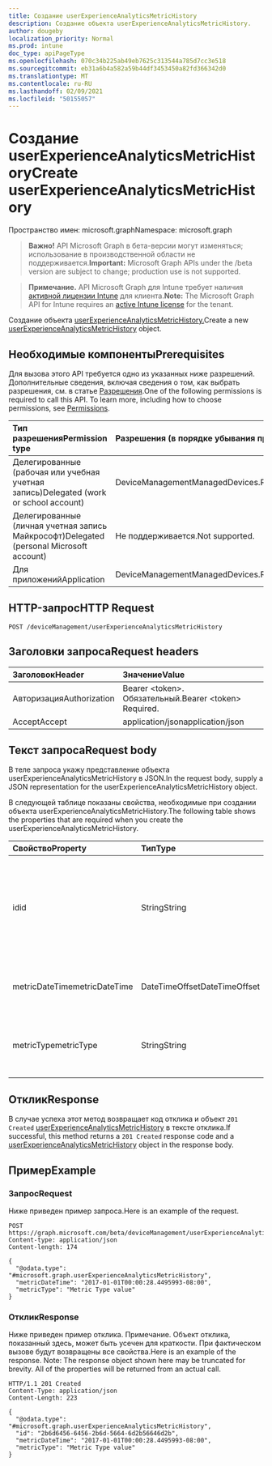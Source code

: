 ```yaml
---
title: Создание userExperienceAnalyticsMetricHistory
description: Создание объекта userExperienceAnalyticsMetricHistory.
author: dougeby
localization_priority: Normal
ms.prod: intune
doc_type: apiPageType
ms.openlocfilehash: 070c34b225ab49eb7625c313544a785d7cc3e518
ms.sourcegitcommit: eb31a6b4a582a59b44df3453450a82fd366342d0
ms.translationtype: MT
ms.contentlocale: ru-RU
ms.lasthandoff: 02/09/2021
ms.locfileid: "50155057"
---
```

# <a name="create-userexperienceanalyticsmetrichistory"></a><span data-ttu-id="15298-103">Создание userExperienceAnalyticsMetricHistory</span><span class="sxs-lookup"><span data-stu-id="15298-103">Create userExperienceAnalyticsMetricHistory</span></span>

<span data-ttu-id="15298-104">Пространство имен: microsoft.graph</span><span class="sxs-lookup"><span data-stu-id="15298-104">Namespace: microsoft.graph</span></span>

> <span data-ttu-id="15298-105">**Важно!** API Microsoft Graph в бета-версии могут изменяться; использование в производственной области не поддерживается.</span><span class="sxs-lookup"><span data-stu-id="15298-105">**Important:** Microsoft Graph APIs under the /beta version are subject to change; production use is not supported.</span></span>

> <span data-ttu-id="15298-106">**Примечание.** API Microsoft Graph для Intune требует наличия [активной лицензии Intune](https://go.microsoft.com/fwlink/?linkid=839381) для клиента.</span><span class="sxs-lookup"><span data-stu-id="15298-106">**Note:** The Microsoft Graph API for Intune requires an [active Intune license](https://go.microsoft.com/fwlink/?linkid=839381) for the tenant.</span></span>

<span data-ttu-id="15298-107">Создание объекта [userExperienceAnalyticsMetricHistory.](../resources/intune-devices-userexperienceanalyticsmetrichistory.md)</span><span class="sxs-lookup"><span data-stu-id="15298-107">Create a new [userExperienceAnalyticsMetricHistory](../resources/intune-devices-userexperienceanalyticsmetrichistory.md) object.</span></span>

## <a name="prerequisites"></a><span data-ttu-id="15298-108">Необходимые компоненты</span><span class="sxs-lookup"><span data-stu-id="15298-108">Prerequisites</span></span>
<span data-ttu-id="15298-p101">Для вызова этого API требуется одно из указанных ниже разрешений. Дополнительные сведения, включая сведения о том, как выбрать разрешения, см. в статье [Разрешения](/graph/permissions-reference).</span><span class="sxs-lookup"><span data-stu-id="15298-p101">One of the following permissions is required to call this API. To learn more, including how to choose permissions, see [Permissions](/graph/permissions-reference).</span></span>

|<span data-ttu-id="15298-111">Тип разрешения</span><span class="sxs-lookup"><span data-stu-id="15298-111">Permission type</span></span>|<span data-ttu-id="15298-112">Разрешения (в порядке убывания привилегий)</span><span class="sxs-lookup"><span data-stu-id="15298-112">Permissions (from most to least privileged)</span></span>|
|:---|:---|
|<span data-ttu-id="15298-113">Делегированные (рабочая или учебная учетная запись)</span><span class="sxs-lookup"><span data-stu-id="15298-113">Delegated (work or school account)</span></span>|<span data-ttu-id="15298-114">DeviceManagementManagedDevices.ReadWrite.All</span><span class="sxs-lookup"><span data-stu-id="15298-114">DeviceManagementManagedDevices.ReadWrite.All</span></span>|
|<span data-ttu-id="15298-115">Делегированные (личная учетная запись Майкрософт)</span><span class="sxs-lookup"><span data-stu-id="15298-115">Delegated (personal Microsoft account)</span></span>|<span data-ttu-id="15298-116">Не поддерживается.</span><span class="sxs-lookup"><span data-stu-id="15298-116">Not supported.</span></span>|
|<span data-ttu-id="15298-117">Для приложений</span><span class="sxs-lookup"><span data-stu-id="15298-117">Application</span></span>|<span data-ttu-id="15298-118">DeviceManagementManagedDevices.ReadWrite.All</span><span class="sxs-lookup"><span data-stu-id="15298-118">DeviceManagementManagedDevices.ReadWrite.All</span></span>|

## <a name="http-request"></a><span data-ttu-id="15298-119">HTTP-запрос</span><span class="sxs-lookup"><span data-stu-id="15298-119">HTTP Request</span></span>
<!-- {
  "blockType": "ignored"
}
-->
``` http
POST /deviceManagement/userExperienceAnalyticsMetricHistory
```

## <a name="request-headers"></a><span data-ttu-id="15298-120">Заголовки запроса</span><span class="sxs-lookup"><span data-stu-id="15298-120">Request headers</span></span>
|<span data-ttu-id="15298-121">Заголовок</span><span class="sxs-lookup"><span data-stu-id="15298-121">Header</span></span>|<span data-ttu-id="15298-122">Значение</span><span class="sxs-lookup"><span data-stu-id="15298-122">Value</span></span>|
|:---|:---|
|<span data-ttu-id="15298-123">Авторизация</span><span class="sxs-lookup"><span data-stu-id="15298-123">Authorization</span></span>|<span data-ttu-id="15298-124">Bearer &lt;token&gt;. Обязательный.</span><span class="sxs-lookup"><span data-stu-id="15298-124">Bearer &lt;token&gt; Required.</span></span>|
|<span data-ttu-id="15298-125">Accept</span><span class="sxs-lookup"><span data-stu-id="15298-125">Accept</span></span>|<span data-ttu-id="15298-126">application/json</span><span class="sxs-lookup"><span data-stu-id="15298-126">application/json</span></span>|

## <a name="request-body"></a><span data-ttu-id="15298-127">Текст запроса</span><span class="sxs-lookup"><span data-stu-id="15298-127">Request body</span></span>
<span data-ttu-id="15298-128">В теле запроса укажу представление объекта userExperienceAnalyticsMetricHistory в JSON.</span><span class="sxs-lookup"><span data-stu-id="15298-128">In the request body, supply a JSON representation for the userExperienceAnalyticsMetricHistory object.</span></span>

<span data-ttu-id="15298-129">В следующей таблице показаны свойства, необходимые при создании объекта userExperienceAnalyticsMetricHistory.</span><span class="sxs-lookup"><span data-stu-id="15298-129">The following table shows the properties that are required when you create the userExperienceAnalyticsMetricHistory.</span></span>

|<span data-ttu-id="15298-130">Свойство</span><span class="sxs-lookup"><span data-stu-id="15298-130">Property</span></span>|<span data-ttu-id="15298-131">Тип</span><span class="sxs-lookup"><span data-stu-id="15298-131">Type</span></span>|<span data-ttu-id="15298-132">Описание</span><span class="sxs-lookup"><span data-stu-id="15298-132">Description</span></span>|
|:---|:---|:---|
|<span data-ttu-id="15298-133">id</span><span class="sxs-lookup"><span data-stu-id="15298-133">id</span></span>|<span data-ttu-id="15298-134">String</span><span class="sxs-lookup"><span data-stu-id="15298-134">String</span></span>|<span data-ttu-id="15298-135">Уникальный идентификатор истории показателей аналитики пользовательского интерфейса.</span><span class="sxs-lookup"><span data-stu-id="15298-135">The unique identifier of the user experience analytics metric history.</span></span>|
|<span data-ttu-id="15298-136">metricDateTime</span><span class="sxs-lookup"><span data-stu-id="15298-136">metricDateTime</span></span>|<span data-ttu-id="15298-137">DateTimeOffset</span><span class="sxs-lookup"><span data-stu-id="15298-137">DateTimeOffset</span></span>|<span data-ttu-id="15298-138">Дата даты анализа пользовательского интерфейса.</span><span class="sxs-lookup"><span data-stu-id="15298-138">The user experience analytics metric date time.</span></span>|
|<span data-ttu-id="15298-139">metricType</span><span class="sxs-lookup"><span data-stu-id="15298-139">metricType</span></span>|<span data-ttu-id="15298-140">String</span><span class="sxs-lookup"><span data-stu-id="15298-140">String</span></span>|<span data-ttu-id="15298-141">Тип метрики аналитики пользовательского интерфейса.</span><span class="sxs-lookup"><span data-stu-id="15298-141">The user experience analytics metric type.</span></span>|



## <a name="response"></a><span data-ttu-id="15298-142">Отклик</span><span class="sxs-lookup"><span data-stu-id="15298-142">Response</span></span>
<span data-ttu-id="15298-143">В случае успеха этот метод возвращает код отклика и объект `201 Created` [userExperienceAnalyticsMetricHistory](../resources/intune-devices-userexperienceanalyticsmetrichistory.md) в тексте отклика.</span><span class="sxs-lookup"><span data-stu-id="15298-143">If successful, this method returns a `201 Created` response code and a [userExperienceAnalyticsMetricHistory](../resources/intune-devices-userexperienceanalyticsmetrichistory.md) object in the response body.</span></span>

## <a name="example"></a><span data-ttu-id="15298-144">Пример</span><span class="sxs-lookup"><span data-stu-id="15298-144">Example</span></span>

### <a name="request"></a><span data-ttu-id="15298-145">Запрос</span><span class="sxs-lookup"><span data-stu-id="15298-145">Request</span></span>
<span data-ttu-id="15298-146">Ниже приведен пример запроса.</span><span class="sxs-lookup"><span data-stu-id="15298-146">Here is an example of the request.</span></span>
``` http
POST https://graph.microsoft.com/beta/deviceManagement/userExperienceAnalyticsMetricHistory
Content-type: application/json
Content-length: 174

{
  "@odata.type": "#microsoft.graph.userExperienceAnalyticsMetricHistory",
  "metricDateTime": "2017-01-01T00:00:28.4495993-08:00",
  "metricType": "Metric Type value"
}
```

### <a name="response"></a><span data-ttu-id="15298-147">Отклик</span><span class="sxs-lookup"><span data-stu-id="15298-147">Response</span></span>
<span data-ttu-id="15298-p102">Ниже приведен пример отклика. Примечание. Объект отклика, показанный здесь, может быть усечен для краткости. При фактическом вызове будут возвращены все свойства.</span><span class="sxs-lookup"><span data-stu-id="15298-p102">Here is an example of the response. Note: The response object shown here may be truncated for brevity. All of the properties will be returned from an actual call.</span></span>
``` http
HTTP/1.1 201 Created
Content-Type: application/json
Content-Length: 223

{
  "@odata.type": "#microsoft.graph.userExperienceAnalyticsMetricHistory",
  "id": "2b6d6456-6456-2b6d-5664-6d2b56646d2b",
  "metricDateTime": "2017-01-01T00:00:28.4495993-08:00",
  "metricType": "Metric Type value"
}
```




